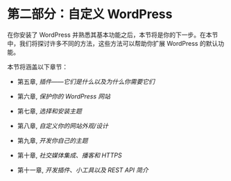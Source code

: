 # 第二部分：自定义 WordPress

在你安装了 WordPress 并熟悉其基本功能之后，本节将是你的下一步。在本节中，我们将探讨许多不同的方法，这些方法可以帮助你扩展 WordPress 的默认功能。

本节将涵盖以下章节：

+   第五章, *插件——它们是什么以及为什么你需要它们*

+   第六章, *保护你的 WordPress 网站*

+   第七章, *选择和安装主题*

+   第八章, *自定义你的网站外观/设计*

+   第九章, *开发你自己的主题*

+   第十章, *社交媒体集成、播客和 HTTPS*

+   第十一章, *开发插件、小工具以及 REST API 简介*
